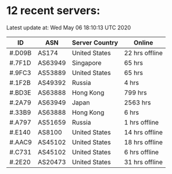 # 12 recent servers:

Latest update at: Wed May 06 18:10:13 UTC 2020

| ID | ASN | Server Country | Online |
| -- | --- | -------------- | ------ |
| #.D09B | AS174 | United States | 22 hrs offline |
| #.7F1D | AS63949 | Singapore | 65 hrs |
| #.9FC3 | AS53889 | United States | 65 hrs |
| #.1F2B | AS49392 | Russia | 4 hrs |
| #.BD3E | AS63888 | Hong Kong | 799 hrs |
| #.2A79 | AS63949 | Japan | 2563 hrs |
| #.33B9 | AS63888 | Hong Kong | 6 hrs |
| #.A797 | AS51659 | Russia | 1 hrs offline |
| #.E140 | AS8100 | United States | 14 hrs offline |
| #.AAC9 | AS45102 | United States | 18 hrs offline |
| #.C731 | AS45102 | United States | 6 hrs offline |
| #.2E20 | AS20473 | United States | 31 hrs offline |


